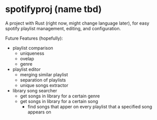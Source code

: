 # spotifyproj (name tbd)

A project with Rust (right now, might change language later), for easy spotify playlist management, editing, and configuration.

Future Features (hopefully):
- playlist comparison
  - uniqueness
  - ovelap
  - genre
- playlist editor
  - merging similar playlist
  - separation of playlists
  - unique songs extractor
- library song searcher
  - get songs in library for a certain genre
  - get songs in library for a certain song
    - find songs that apper on every playlist that a specified song appears on
